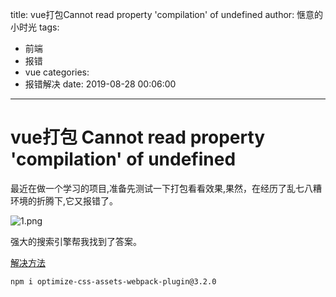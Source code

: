 title: vue打包Cannot read property 'compilation' of undefined
author: 惬意的小时光
tags:
  - 前端
  - 报错
  - vue
categories:
  - 报错解决
date: 2019-08-28 00:06:00
---
# vue打包 Cannot read property 'compilation' of undefined

最近在做一个学习的项目,准备先测试一下打包看看效果,果然，在经历了乱七八糟环境的折腾下,它又报错了。

![1.png](https://i.loli.net/2019/08/28/UYAtG6RwDEkpZzQ.png)

强大的搜索引擎帮我找到了答案。

[解决方法](http://m.hangge.com/news/cache/detail_2468.html"解决方法")

```
npm i optimize-css-assets-webpack-plugin@3.2.0
```

